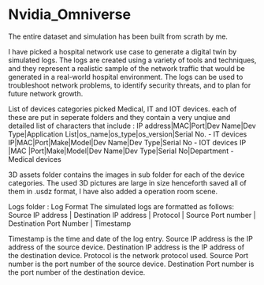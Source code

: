# Nvidia_Omniverse
The entire dataset and simulation has been built from scrath by me.

I have picked a hospital network use case to generate a digital twin by simulated logs. The logs are created using a variety of tools and techniques, and they represent a realistic sample of the network traffic that would be generated in a real-world hospital environment. The logs can be used to troubleshoot network problems, to identify security threats, and to plan for future network growth.

List of devices categories picked Medical, IT and IOT devices. each of these are put in seperate folders and they contain a very unqiue and detailed list of characters that include :
IP address|MAC|Port|Dev Name|Dev Type|Application List|os_name|os_type|os_version|Serial No. - IT devices IP|MAC|Port|Make|Model|Dev Name|Dev Type|Serial No - IOT devices IP |MAC |Port|Make|Model|Dev Name|Dev Type|Serial No|Department - Medical devices

3D assets folder contains the images in sub folder for each of the device categories. The used 3D pictures are large in size henceforth saved all of them in .usdz format, I have also added a operation room scene.

Logs folder : Log Format The simulated logs are formatted as follows: Source IP address | Destination IP address | Protocol | Source Port number | Destination Port Number | Timestamp

Timestamp is the time and date of the log entry.
Source IP address is the IP address of the source device.
Destination IP address is the IP address of the destination device.
Protocol is the network protocol used.
Source Port number is the port number of the source device.
Destination Port number is the port number of the destination device.
